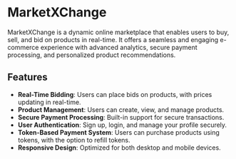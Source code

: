 # MarketXChange

MarketXChange is a dynamic online marketplace that enables users to buy, sell, and bid on products in real-time. It offers a seamless and engaging e-commerce experience with advanced analytics, secure payment processing, and personalized product recommendations.

## Features

- **Real-Time Bidding**: Users can place bids on products, with prices updating in real-time.
- **Product Management**: Users can create, view, and manage products.
- **Secure Payment Processing**: Built-in support for secure transactions.
- **User Authentication**: Sign up, login, and manage your profile securely.
- **Token-Based Payment System**: Users can purchase products using tokens, with the option to refill tokens.
- **Responsive Design**: Optimized for both desktop and mobile devices.
